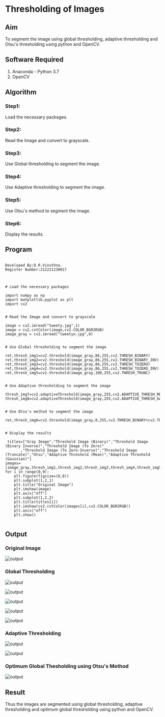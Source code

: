 # Thresholding of Images
## Aim
To segment the image using global thresholding, adaptive thresholding and Otsu's thresholding using python and OpenCV.

## Software Required
1. Anaconda - Python 3.7
2. OpenCV

## Algorithm

### Step1:
Load the necessary packages.

### Step2:
Read the Image and convert to grayscale.

### Step3:
Use Global thresholding to segment the image.

### Step4:
Use Adaptive thresholding to segment the image.

### Step5:
Use Otsu's method to segment the image.

### Step6:
Display the results.

## Program
```

Developed By:D.R.Vinuthna.
Register Number:212221230017



# Load the necessary packages

import numpy as np
import matplotlib.pyplot as plt
import cv2


# Read the Image and convert to grayscale

image = cv2.imread("tweety.jpg",1)
image = cv2.cvtColor(image,cv2.COLOR_BGR2RGB)
image_gray = cv2.imread("tweetyn.jpg",0)


# Use Global thresholding to segment the image

ret,thresh_img1=cv2.threshold(image_gray,86,255,cv2.THRESH_BINARY)
ret,thresh_img2=cv2.threshold(image_gray,86,255,cv2.THRESH_BINARY_INV)
ret,thresh_img3=cv2.threshold(image_gray,86,255,cv2.THRESH_TOZERO)
ret,thresh_img4=cv2.threshold(image_gray,86,255,cv2.THRESH_TOZERO_INV)
ret,thresh_img5=cv2.threshold(image_gray,100,255,cv2.THRESH_TRUNC)


# Use Adaptive thresholding to segment the image

thresh_img7=cv2.adaptiveThreshold(image_gray,255,cv2.ADAPTIVE_THRESH_MEAN_C,cv2.THRESH_BINARY,11,2)
thresh_img8=cv2.adaptiveThreshold(image_gray,255,cv2.ADAPTIVE_THRESH_GAUSSIAN_C,cv2.THRESH_BINARY,11,2)


# Use Otsu's method to segment the image

ret,thresh_img6=cv2.threshold(image_gray,0,255,cv2.THRESH_BINARY+cv2.THRESH_OTSU)


# Display the results

 titles=["Gray Image","Threshold Image (Binary)","Threshold Image (Binary Inverse)","Threshold Image (To Zero)"
       ,"Threshold Image (To Zero-Inverse)","Threshold Image (Truncate)","Otsu","Adaptive Threshold (Mean)","Adaptive Threshold (Gaussian)"]
images=[image_gray,thresh_img1,thresh_img2,thresh_img3,thresh_img4,thresh_img5,thresh_img6,thresh_img7,thresh_img8]
for i in range(0,9):
    plt.figure(figsize=(8,8))
    plt.subplot(1,2,1)
    plt.title("Original Image")
    plt.imshow(image)
    plt.axis("off")
    plt.subplot(1,2,2)
    plt.title(titles[i])
    plt.imshow(cv2.cvtColor(images[i],cv2.COLOR_BGR2RGB))
    plt.axis("off")
    plt.show()


```
## Output

### Original Image

![output](https://github.com/VINUTHNA-2004/Thresholding/blob/main/t1.png?taw=true)


### Global Thresholding

![output](https://github.com/VINUTHNA-2004/Thresholding/blob/main/t2.png?raw=true)

![output](https://github.com/VINUTHNA-2004/Thresholding/blob/main/t3.png?raw=true)

![output](https://github.com/VINUTHNA-2004/Thresholding/blob/main/t4.png?raw=true)

![output](https://github.com/VINUTHNA-2004/Thresholding/blob/main/t5.png?raw=true)

![output](https://github.com/VINUTHNA-2004/Thresholding/blob/main/t6.png?raw=true)



### Adaptive Thresholding

![output](https://github.com/VINUTHNA-2004/Thresholding/blob/main/t7.png?raw=true)

![output](https://github.com/VINUTHNA-2004/Thresholding/blob/main/t8.png?raw=true)

### Optimum Global Thesholding using Otsu's Method

![output](https://github.com/VINUTHNA-2004/Thresholding/blob/main/t9.png?raw=true)


## Result
Thus the images are segmented using global thresholding, adaptive thresholding and optimum global thresholding using python and OpenCV.

